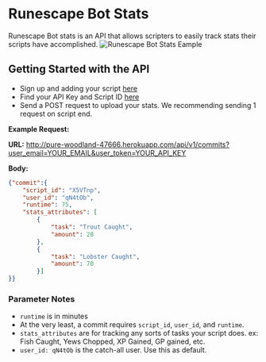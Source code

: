 # Runescape Bot Stats

Runescape Bot stats is an API that allows scripters to easily track stats their scripts have accomplished.
![Runescape Bot Stats Eample](https://i.imgur.com/FhPmbF7.png)
## Getting Started with the API

* Sign up and adding your script [here](https://pure-woodland-47666.herokuapp.com/scripts/new/)
* Find your API Key and Script ID [here](https://pure-woodland-47666.herokuapp.com/users/edit/)
* Send a POST request to upload your stats. We recommending sending 1 request on script end.

**Example Request:**

**URL:** http://pure-woodland-47666.herokuapp.com/api/v1/commits?user_email=YOUR_EMAIL&user_token=YOUR_API_KEY

**Body:**
```JSON
{"commit":{
    "script_id": "X5VTnp",
    "user_id": "qN4tOb",
    "runtime": 75,
    "stats_attributes": [
        {
            "task": "Trout Caught",
            "amount": 28
        },
        {
            "task": "Lobster Caught",
            "amount": 70
        }]
}}
```
### Parameter Notes
* `runtime` is in minutes
* At the very least, a commit requires `script_id`, `user_id`, and `runtime`.
* `stats_attributes` are for tracking any sorts of tasks your script does. ex: Fish Caught, Yews Chopped, XP Gained, GP gained, etc.
* `user_id: qN4tOb` is the catch-all user. Use this as default.


<!--- 

# README

This README would normally document whatever steps are necessary to get the
application up and running.

Things you may want to cover:

* Ruby version

* System dependencies

* Configuration

* Database creation

* Database initialization

* How to run the test suite

* Services (job queues, cache servers, search engines, etc.)

* Deployment instructions

* ...
--->
